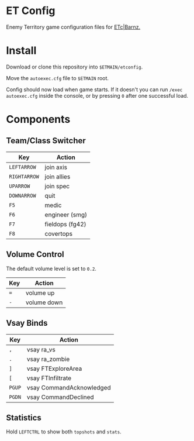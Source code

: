 # ET Config

Enemy Territory game configuration files for [ETc|Barnz.](https://et.trackbase.net/player/5823042/)

# Install

Download or clone this repository into `$ETMAIN/etconfig`.

Move the `autoexec.cfg` file to `$ETMAIN` root.

Config should now load when game starts. If it doesn't you can run `/exec autoexec.cfg` inside the console, or by pressing `0` after one successful load.

# Components

## Team/Class Switcher

| Key          | Action          |
| ------------ | --------------- |
| `LEFTARROW`  | join axis       |
| `RIGHTARROW` | join allies     |
| `UPARROW`    | join spec       |
| `DOWNARROW`  | quit            |
| `F5`         | medic           |
| `F6`         | engineer (smg)  |
| `F7`         | fieldops (fg42) |
| `F8`         | covertops       |

## Volume Control

The default volume level is set to `0.2`.

| Key | Action      |
| --- | ----------- |
| `=` | volume up   |
| `-` | volume down |

## Vsay Binds

| Key    | Action                   |
| ------ | ------------------------ |
| `,`    | vsay ra_vs               |
| `.`    | vsay ra_zombie           |
| `]`    | vsay FTExploreArea       |
| `[`    | vsay FTInfiltrate        |
| `PGUP` | vsay CommandAcknowledged |
| `PGDN` | vsay CommandDeclined     |

## Statistics

Hold `LEFTCTRL` to show both `topshots` and `stats`.

